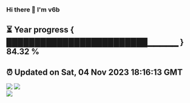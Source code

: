 ### Hi there 👋  I'm v6b  
⏳ Year progress { █████████████████████████▁▁▁▁▁ } 84.32 %
---
⏰ Updated on Sat, 04 Nov 2023 18:16:13 GMT
---
![](https://github-readme-stats.vercel.app/api?username=v6b&bg_color=30,e96443,904e95&title_color=fff&text_color=fff&layout=compact)
![](https://github-readme-stats.vercel.app/api/top-langs/?username=v6b&layout=compact&bg_color=30,e96443,904e95&title_color=fff&text_color=fff)  
![](https://gcore.jsdelivr.net/gh/v6b/v6b@main/assets/github-contribution-grid-snake.svg)

